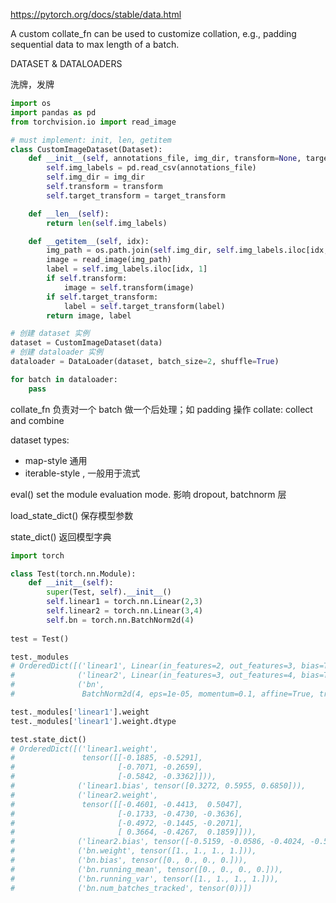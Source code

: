 
https://pytorch.org/docs/stable/data.html


A custom collate_fn can be used to customize collation, e.g., padding sequential data to max length of a batch. 


DATASET & DATALOADERS

洗牌，发牌

```python
import os
import pandas as pd
from torchvision.io import read_image

# must implement: init, len, getitem
class CustomImageDataset(Dataset):
    def __init__(self, annotations_file, img_dir, transform=None, target_transform=None):
        self.img_labels = pd.read_csv(annotations_file)
        self.img_dir = img_dir
        self.transform = transform
        self.target_transform = target_transform

    def __len__(self):
        return len(self.img_labels)

    def __getitem__(self, idx):
        img_path = os.path.join(self.img_dir, self.img_labels.iloc[idx, 0])
        image = read_image(img_path)
        label = self.img_labels.iloc[idx, 1]
        if self.transform:
            image = self.transform(image)
        if self.target_transform:
            label = self.target_transform(label)
        return image, label

# 创建 dataset 实例
dataset = CustomImageDataset(data)
# 创建 dataloader 实例
dataloader = DataLoader(dataset, batch_size=2, shuffle=True)

for batch in dataloader:
    pass

```

collate_fn 负责对一个 batch 做一个后处理；如 padding 操作
collate: collect and combine 

dataset types:
- map-style 通用
- iterable-style , 一般用于流式

eval() set the module evaluation mode. 影响 dropout, batchnorm 层

load_state_dict() 保存模型参数


state_dict() 返回模型字典

```python
import torch

class Test(torch.nn.Module):
    def __init__(self):
        super(Test, self).__init__()
        self.linear1 = torch.nn.Linear(2,3)
        self.linear2 = torch.nn.Linear(3,4)
        self.bn = torch.nn.BatchNorm2d(4)
        
test = Test()

test._modules
# OrderedDict([('linear1', Linear(in_features=2, out_features=3, bias=True)),
#              ('linear2', Linear(in_features=3, out_features=4, bias=True)),
#              ('bn',
#               BatchNorm2d(4, eps=1e-05, momentum=0.1, affine=True, track_running_stats=True))])

test._modules['linear1'].weight
test._modules['linear1'].weight.dtype

test.state_dict()
# OrderedDict([('linear1.weight',
#               tensor([[-0.1885, -0.5291],
#                       [-0.7071, -0.2659],
#                       [-0.5842, -0.3362]])),
#              ('linear1.bias', tensor([0.3272, 0.5955, 0.6850])),
#              ('linear2.weight',
#               tensor([[-0.4601, -0.4413,  0.5047],
#                       [-0.1733, -0.4730, -0.3636],
#                       [-0.4972, -0.1445, -0.2071],
#                       [ 0.3664, -0.4267,  0.1859]])),
#              ('linear2.bias', tensor([-0.5159, -0.0586, -0.4024, -0.5557])),
#              ('bn.weight', tensor([1., 1., 1., 1.])),
#              ('bn.bias', tensor([0., 0., 0., 0.])),
#              ('bn.running_mean', tensor([0., 0., 0., 0.])),
#              ('bn.running_var', tensor([1., 1., 1., 1.])),
#              ('bn.num_batches_tracked', tensor(0))])
```